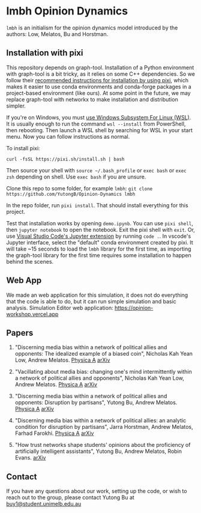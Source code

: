 # lmbh Opinion Dynamics

`lmbh` is an initialism for the opinion dynamics model introduced by the authors: Low, Melatos, Bu and Horstman.

## Installation with pixi

This repository depends on graph-tool.  Installation of a Python environment with graph-tool is a bit tricky, as it relies on some C++ dependencies. So we follow their [recommended instructions for installation by using pixi](https://graph-tool.skewed.de/installation.html#customizing-your-conda-environment), which makes it easier to use conda environments and conda-forge packages in a project-based environment (like ours).  At some point in the future, we may replace graph-tool with networkx to make installation and distribution simpler.

If you're on Windows, you must [use Windows Subsystem For Linux (WSL)](https://learn.microsoft.com/en-us/windows/wsl/install). It is usually enough to run the command `wsl --install` from PowerShell, then rebooting. Then launch a WSL shell by searching for WSL in your start menu.  Now you can follow instructions as normal.

To install pixi:
```
curl -fsSL https://pixi.sh/install.sh | bash
```
Then source your shell with `source ~/.bash_profile` or `exec bash` or `exec zsh` depending on shell.  Use `exec bash` if you are unsure.

Clone this repo to some folder, for example `lmbh`: `git clone https://github.com/YutongB/Opinion-Dynamics lmbh`

In the repo folder, run `pixi install`. That should install everything for this project.

Test that installation works by opening `demo.ipynb`.  You can use `pixi shell`, then `jupyter notebook` to open the notebook.  Exit the pixi shell with `exit`.  Or, use [Visual Studio Code's Jupyter extension](https://code.visualstudio.com/docs/datascience/jupyter-notebooks) by running `code .`.  In vscode's Jupyter interface, select the "default" conda environment created by pixi.  It will take ~15 seconds to load the `lmbh` library for the first time, as importing the graph-tool library for the first time requires some installation to happen behind the scenes.

## Web App
We made an web application for this simulation, it does not do everything that the code is able to do, but it can run simple simulation and basic analysis. 
Simulation Editor web application: https://opinion-workshop.vercel.app

## Papers
1. "Discerning media bias within a network of political allies and opponents: The idealized example of a biased coin", Nicholas Kah Yean Low, Andrew Melatos. [Physica A](https://www.sciencedirect.com/science/article/abs/pii/S037843712100933X) [arXiv](https://arxiv.org/abs/2112.10160)

2. "Vacillating about media bias: changing one's mind intermittently within a network of political allies and opponents", Nicholas Kah Yean Low, Andrew Melatos. [Physica A](https://www.sciencedirect.com/science/article/abs/pii/S0378437122005404) [arXiv](https://arxiv.org/abs/2207.00372)

3. "Discerning media bias within a network of political allies and opponents: Disruption by partisans", Yutong Bu, Andrew Melatos. [Physica A](https://www.sciencedirect.com/science/article/abs/pii/S0378437123005137) [arXiv](https://arxiv.org/abs/2307.16359)

4. "Discerning media bias within a network of political allies: an analytic condition for disruption by partisans", Jarra Horstman, Andrew Melatos, Farhad Farokhi. [Physica A](https://www.sciencedirect.com/science/article/abs/pii/S0378437125003310) [arXiv](https://arxiv.org/abs/2505.06959)

5. "How trust networks shape students' opinions about the proficiency of artificially intelligent assistants", Yutong Bu, Andrew Melatos, Robin Evans. [arXiv](https://arxiv.org/abs/2506.19655)

## Contact 
If you have any questions about our work, setting up the code, or wish to reach out to the group, please contact Yutong Bu at buy1@student.unimelb.edu.au
